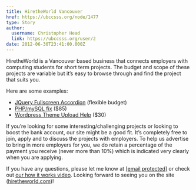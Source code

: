 ```yaml
---
title: HiretheWorld Vancouver 
href: https://ubccsss.org/node/1477
type: Story
author:
  username: Christopher Head
  link: https://ubccsss.org/user/2
date: 2012-06-30T23:41:00.000Z
---
```


<div class="field field-name-body field-type-text-with-summary field-label-hidden"><div class="field-items"><div class="field-item even"><p>HiretheWorld is a Vancouver based business that connects employers with computing students for short term projects. The budget and scope of these projects are variable but it&#x2019;s easy to browse through and find the project that suits you.</p>
<p>Here are some examples:</p>
<ul>
<li><a href="https://hiretheworld.com/freelance/jobs/2853/">JQuery Fullscreen Accordion</a> (flexible budget)</li>
<li><a href="https://hiretheworld.com/freelance/jobs/2697/">PHP/mySQL fix</a> ($85)</li>
<li><a href="https://hiretheworld.com/freelance/jobs/2728/">Wordpress Theme Upload Help</a> ($30)</li>
</ul>
<p>If you&#x2019;re looking for some interesting/challenging projects or looking to boost the bank account, our site might be a good fit. It&#x2019;s completely free to join, apply and to discuss the projects with employers. To help us advertise to bring in more employers for you, we do retain a percentage of the payment you receive (never more than 10%) which is indicated very clearly when you are applying.</p>
<p>If you have any questions, please let me know at <a href="/cdn-cgi/l/email-protection#c8adbea9a688a0a1baadbca0adbfa7baa4ace6aba7a5"><span class="__cf_email__" data-cfemail="7712011619371f1e0512031f120018051b135914181a">[email&#xA0;protected]</span></a> or check out <a href="https://youtube.com/watch?v=a6Gx0nBIxzA">our how it works video</a>. Looking forward to seeing you on the site (<a href="http://hiretheworld.com/">hiretheworld.com</a>)!</p>
</div></div></div>    <footer>
          </footer>